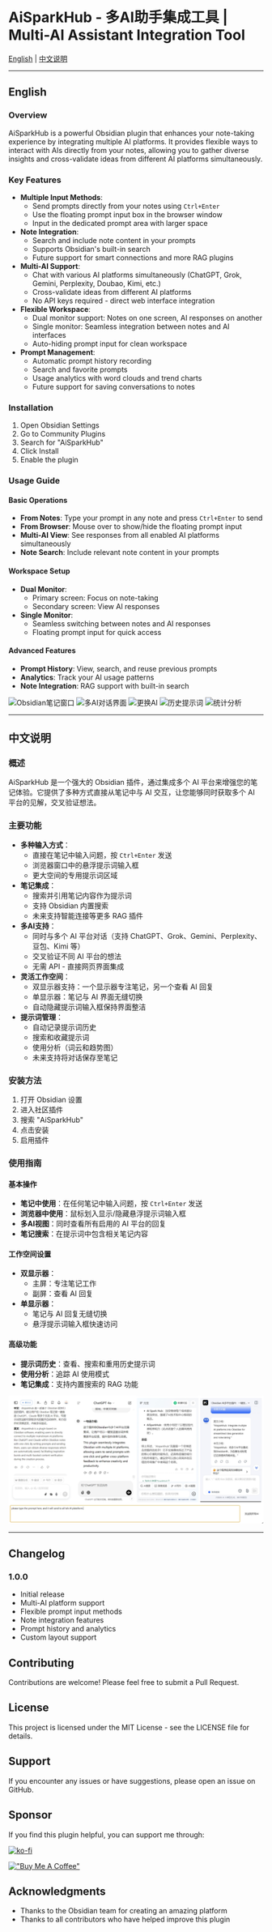# AiSparkHub - 多AI助手集成工具 | Multi-AI Assistant Integration Tool

[English](#english) | [中文说明](#chinese)

---

<a name="english"></a>
## English

### Overview
AiSparkHub is a powerful Obsidian plugin that enhances your note-taking experience by integrating multiple AI platforms. It provides flexible ways to interact with AIs directly from your notes, allowing you to gather diverse insights and cross-validate ideas from different AI platforms simultaneously.

### Key Features
- **Multiple Input Methods**:
  - Send prompts directly from your notes using `Ctrl+Enter`
  - Use the floating prompt input box in the browser window
  - Input in the dedicated prompt area with larger space
- **Note Integration**:
  - Search and include note content in your prompts
  - Supports Obsidian's built-in search
  - Future support for smart connections and more RAG plugins
- **Multi-AI Support**: 
  - Chat with various AI platforms simultaneously (ChatGPT, Grok, Gemini, Perplexity, Doubao, Kimi, etc.)
  - Cross-validate ideas from different AI platforms
  - No API keys required - direct web interface integration
- **Flexible Workspace**:
  - Dual monitor support: Notes on one screen, AI responses on another
  - Single monitor: Seamless integration between notes and AI interfaces
  - Auto-hiding prompt input for clean workspace
- **Prompt Management**:
  - Automatic prompt history recording
  - Search and favorite prompts
  - Usage analytics with word clouds and trend charts
  - Future support for saving conversations to notes

### Installation
1. Open Obsidian Settings
2. Go to Community Plugins
3. Search for "AiSparkHub"
4. Click Install
5. Enable the plugin

### Usage Guide

#### Basic Operations
- **From Notes**: Type your prompt in any note and press `Ctrl+Enter` to send
- **From Browser**: Mouse over to show/hide the floating prompt input
- **Multi-AI View**: See responses from all enabled AI platforms simultaneously
- **Note Search**: Include relevant note content in your prompts

#### Workspace Setup
- **Dual Monitor**: 
  - Primary screen: Focus on note-taking
  - Secondary screen: View AI responses
- **Single Monitor**: 
  - Seamless switching between notes and AI responses
  - Floating prompt input for quick access

#### Advanced Features
- **Prompt History**: View, search, and reuse previous prompts
- **Analytics**: Track your AI usage patterns
- **Note Integration**: RAG support with built-in search

![Obsidian笔记窗口](1.png)
![多AI对话界面](2.png)
![更换AI](3.png)
![历史提示词](4.png)
![统计分析](5.png)


---

<a name="chinese"></a>
## 中文说明

### 概述
AiSparkHub 是一个强大的 Obsidian 插件，通过集成多个 AI 平台来增强您的笔记体验。它提供了多种方式直接从笔记中与 AI 交互，让您能够同时获取多个 AI 平台的见解，交叉验证想法。

### 主要功能
- **多种输入方式**：
  - 直接在笔记中输入问题，按 `Ctrl+Enter` 发送
  - 浏览器窗口中的悬浮提示词输入框
  - 更大空间的专用提示词区域
- **笔记集成**：
  - 搜索并引用笔记内容作为提示词
  - 支持 Obsidian 内置搜索
  - 未来支持智能连接等更多 RAG 插件
- **多AI支持**：
  - 同时与多个 AI 平台对话（支持 ChatGPT、Grok、Gemini、Perplexity、豆包、Kimi 等）
  - 交叉验证不同 AI 平台的想法
  - 无需 API - 直接网页界面集成
- **灵活工作空间**：
  - 双显示器支持：一个显示器专注笔记，另一个查看 AI 回复
  - 单显示器：笔记与 AI 界面无缝切换
  - 自动隐藏提示词输入框保持界面整洁
- **提示词管理**：
  - 自动记录提示词历史
  - 搜索和收藏提示词
  - 使用分析（词云和趋势图）
  - 未来支持将对话保存至笔记

### 安装方法
1. 打开 Obsidian 设置
2. 进入社区插件
3. 搜索 "AiSparkHub"
4. 点击安装
5. 启用插件

### 使用指南

#### 基本操作
- **笔记中使用**：在任何笔记中输入问题，按 `Ctrl+Enter` 发送
- **浏览器中使用**：鼠标划入显示/隐藏悬浮提示词输入框
- **多AI视图**：同时查看所有启用的 AI 平台的回复
- **笔记搜索**：在提示词中包含相关笔记内容

#### 工作空间设置
- **双显示器**：
  - 主屏：专注笔记工作
  - 副屏：查看 AI 回复
- **单显示器**：
  - 笔记与 AI 回复无缝切换
  - 悬浮提示词输入框快速访问

#### 高级功能
- **提示词历史**：查看、搜索和重用历史提示词
- **使用分析**：追踪 AI 使用模式
- **笔记集成**：支持内置搜索的 RAG 功能

![多AI对话界面](images/AiSparkHub.png)

---

## Changelog

### 1.0.0
- Initial release
- Multi-AI platform support
- Flexible prompt input methods
- Note integration features
- Prompt history and analytics
- Custom layout support

## Contributing

Contributions are welcome! Please feel free to submit a Pull Request.

## License

This project is licensed under the MIT License - see the LICENSE file for details.

## Support

If you encounter any issues or have suggestions, please open an issue on GitHub.

## Sponsor

If you find this plugin helpful, you can support me through:

[![ko-fi](https://ko-fi.com/img/githubbutton_sm.svg)](https://ko-fi.com/tengledeng)

[!["Buy Me A Coffee"](https://www.buymeacoffee.com/assets/img/custom_images/orange_img.png)](https://buymeacoffee.com/tengledeng)

## Acknowledgments

- Thanks to the Obsidian team for creating an amazing platform
- Thanks to all contributors who have helped improve this plugin
